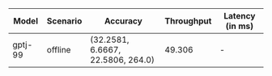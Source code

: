 | Model   | Scenario   | Accuracy                          |   Throughput | Latency (in ms)   |
|---------|------------|-----------------------------------|--------------|-------------------|
| gptj-99 | offline    | (32.2581, 6.6667, 22.5806, 264.0) |       49.306 | -                 |